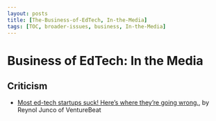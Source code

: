 ```yaml
---
layout: posts
title: [The-Business-of-EdTech, In-the-Media]
tags: [TOC, broader-issues, business, In-the-Media]
---
```


# Business of EdTech: In the Media

## Criticism
* [Most ed-tech startups suck! Here’s where they’re going wrong.](./leaf_nodes/most-ed-tech-startups-suck-heres-where-theyre-going-wrong.md), by Reynol Junco of VentureBeat